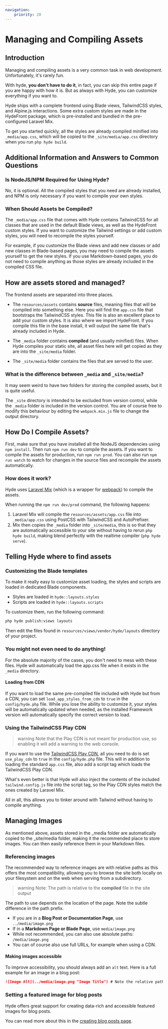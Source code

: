```yaml
---
navigation:
    priority: 20
---
```


# Managing and Compiling Assets

## Introduction

Managing and compiling assets is a very common task in web development. Unfortunately, it's rarely fun.

With hyde, **you don't have to do it**, in fact, you can skip this entire page if you are happy with how it is.
But as always with Hyde, you can customize everything if you want to.

Hyde ships with a complete frontend using Blade views, TailwindCSS styles, and Alpine.js interactions.
Some extra custom styles are made in the HydeFront package, which is pre-installed and bundled in the pre-configured Laravel Mix.

To get you started quickly, all the styles are already compiled minified into `_media/app.css`, which will be copied
to the `_site/media/app.css` directory when you run `php hyde build`.

## Additional Information and Answers to Common Questions

### Is NodeJS/NPM Required for Using Hyde?

No, it is optional. All the compiled styles that you need are already installed, and NPM is only necessary if you want to compile your own styles.

### When Should Assets be Compiled?

The `_media/app.css` file that comes with Hyde contains TailwindCSS for all classes that are used in the default Blade views, as well as the HydeFront custom styles.
If you want to customize the Tailwind settings or add custom styles, you will need to recompile the styles yourself.

For example, if you customize the Blade views and add new classes or add new classes in Blade-based pages, you may need to compile the assets yourself to get the new styles.
If you use Markdown-based pages, you do not need to compile anything as those styles are already included in the compiled CSS file.

## How are assets stored and managed?

The frontend assets are separated into three places.

- The `resources/assets` contains **source** files, meaning files that will be compiled into something else.
Here you will find the `app.css` file that bootstraps the TailwindCSS styles. This file is also an excellent place
to add your custom styles. It is also where we import HydeFront. If you compile this file in the base install,
it will output the same file that's already included in Hyde.

- The `_media` folder contains **compiled** (and usually minified) files. When Hyde compiles your static site,
all asset files here will get copied as they are into the `_site/media` folder.

- The `_site/media` folder contains the files that are served to the user.

### What is the difference between `_media` and `_site/media`?

It may seem weird to have two folders for storing the compiled assets, but it is quite useful.

The `_site` directory is intended to be excluded from version control, while the `_media` folder is included in the
version control. You are of course free to modify this behaviour by editing the `webpack.mix.js` file to change the output directory.

## How Do I Compile Assets?

First, make sure that you have installed all the NodeJS dependencies using `npm install`.
Then run `npm run dev` to compile the assets. If you want to compile the assets for production, run `npm run prod`.
You can also run `npm run watch` to watch for changes in the source files and recompile the assets automatically.

### How does it work?

Hyde uses [Laravel Mix](https://laravel-mix.com/) (which is a wrapper for [webpack](https://webpack.js.org/)) to compile the assets.

When running the `npm run dev/prod` command, the following happens:

1. Laravel Mix will compile the `resources/assets/app.css` file into `_media/app.css` using PostCSS with TailwindCSS and AutoPrefixer.
2. Mix then copies the `_media` folder into `_site/media`, this is so that they are automatically accessible to your site without having to rerun `php hyde build`, making blend perfectly with the realtime compiler (`php hyde serve`).

## Telling Hyde where to find assets

### Customizing the Blade templates

To make it really easy to customize asset loading, the styles and scripts are loaded in dedicated Blade components.

- Styles are loaded in `hyde::layouts.styles`
- Scripts are loaded in `hyde::layouts.scripts`

To customize them, run the following command:

```bash
php hyde publish:views layouts
```

Then edit the files found in `resources/views/vendor/hyde/layouts` directory of your project.

### You might not even need to do anything!

For the absolute majority of the cases, you don't need to mess with these files. Hyde will automatically load the app.css file when it exists in the `_media` directory.

#### Loading from CDN

If you want to load the same pre-compiled file included with Hyde but from a CDN, you can set `load_app_styles_from_cdn` to `true` in the `config/hyde.php` file. While you lose the ability to customize it, your styles will be automatically updated when needed, as the installed Framework version will automatically specify the correct version to load.

### Using the TailwindCSS Play CDN

>warning Note that the Play CDN is not meant for production use, so enabling it will add a warning to the web console.

If you want to use the [TailwindCSS Play CDN](https://tailwindcss.com/docs/installation/play-cdn), all you need to do is
set `use_play_cdn` to `true` in the `config/hyde.php` file. This will in addition to loading the standard `app.css` file,
also add a script tag which loads the TailwindCSS Play CDN.

What's even better is that Hyde will also inject the contents of the included `tailwind.config.js` file into the script tag,
so the Play CDN styles match the ones created by Laravel Mix.

All in all, this allows you to tinker around with Tailwind without having to compile anything.

## Managing Images

As mentioned above, assets stored in the _media folder are automatically copied to the _site/media folder,
making it the recommended place to store images. You can then easily reference them in your Markdown files.

### Referencing images

The recommended way to reference images are with relative paths as this offers the most compatibility,
allowing you to browse the site both locally on your filesystem and on the web when serving from a subdirectory.

>warning Note: The path is relative to the <b>compiled</b> file in the site output

The path to use depends on the location of the page. Note the subtle difference in the path prefix.

- If you are in a **Blog Post or Documentation Page**, use `../media/image.png`
- If in a **Markdown Page or Blade Page**, use `media/image.png`
- While not recommended, you can also use absolute paths: `/media/image.png`
- You can of course also use full URLs, for example when using a CDN.

#### Making images accessible

To improve accessibility, you should always add an `alt` text. Here is a full example for an image in a blog post:

```markdown
![Image Alt](../media/image.png "Image Title") # Note the relative path
```

### Setting a featured image for blog posts

Hyde offers great support for creating data-rich and accessible featured images for blog posts.

You can read more about this in the [creating blog posts page](blog-posts#image).
